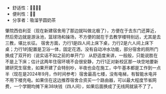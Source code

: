  - 舒适性：🌟🌟🌟🌟
 - 便利性：🌟🌟
 - 分享者：吸溜芋圆奶茶
 
肇院西伯利亚（现在新建宿舍用了那边就叫做北极了），方便在于去东门还算近，然后旁边就是游泳池，篮球场和操场，不方便的就在于去教学楼特别远，尤其是去三教，堪比长征。
宿舍方面，力行1是四人间上床下桌，力行2是六人间上床下桌；力行1的配置是卫浴一体，固定花洒，没有自动冲水功能，部分宿舍的厕所门换成了双开的（说实话不如之前的单开门）
从舒适度来讲，一般般，只能说胜在不是上下床；估计这两年住宿环境不会很安静，力行1正对新校区那一块空地要新建研究生宿舍，如果开建了会特别吵，半夜也会在施工，中午基本都是工作到一点半（现在是2024年9月，作时间参考）宿舍最高七楼，没有电梯，有智能水电并不用下楼充电。如果住在这边推荐宿舍合资买一个路由器，可以最大程度节省网费，一个学期均摊下来38块钱（四人间），如果后面换成了无线网就装不了了。